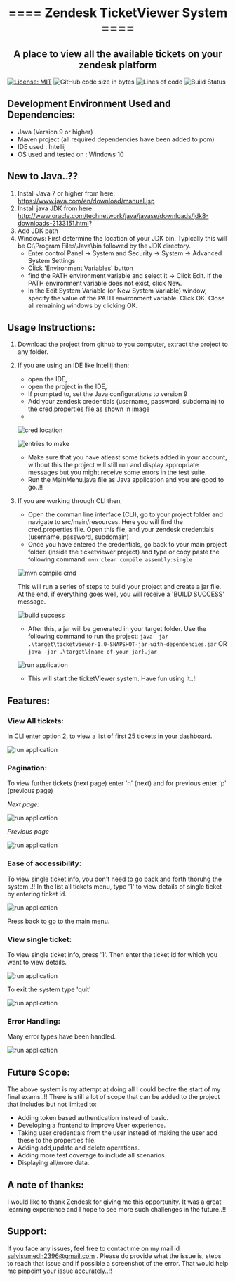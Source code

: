 <h1 align="center">==== Zendesk TicketViewer System ====</h1>
  
<h2 align="center"> A place to view all the available tickets on your zendesk platform </h1>

[![License: MIT](https://img.shields.io/badge/License-MIT-yellow.svg)](https://opensource.org/licenses/MIT)
![GitHub code size in bytes](https://img.shields.io/github/languages/code-size/salvisumedh2396/ticketviewer)
![Lines of code](https://img.shields.io/tokei/lines/github/salvisumedh2396/ticketviewer)
![Build Status](https://github.com/salvisumedh2396/ticketviewer/actions/workflows/maven.yml/badge.svg)

## Development Environment Used and Dependencies:
- Java (Version 9 or higher)
- Maven project (all required dependencies have been added to pom)
- IDE used : Intellij
- OS used and tested on : Windows 10

## New to Java..??
1. Install Java 7 or higher from here: https://www.java.com/en/download/manual.jsp
2. Install java JDK from here: http://www.oracle.com/technetwork/java/javase/downloads/jdk8-downloads-2133151.html?
3. Add JDK path 
4. Windows: First determine the location of your JDK bin. Typically this will be C:\Program Files\Java\bin followed by the JDK directory.
	- Enter control Panel -> System and Security -> System -> Advanced System Settings
	- Click 'Environment Variables' button
	- find the PATH environment variable and select it -> Click Edit. If the PATH environment variable does not exist, click New.
	- In the Edit System Variable (or New System Variable) window, specify the value of the PATH environment variable. Click OK. Close all remaining windows by clicking OK.

## Usage Instructions:
1. Download the project from github to you computer, extract the project to any folder.
2. If you are using an IDE like Intellij then:
   - open the IDE, 
   - open the project in the IDE, 
   - If prompted to, set the Java configurations to version 9
   - Add your zendesk credentials (username, password, subdomain) to the cred.properties file as shown in image
   - 
   ![cred location](https://github.com/salvisumedh2396/ticketviewer/blob/master/docs/img/1.PNG)
   
   ![entries to make](https://github.com/salvisumedh2396/ticketviewer/blob/master/docs/img/2.PNG)
   
   - Make sure that you have atleast some tickets added in your account, without this the project will still run and display appropriate messages but you might receive some errors in the test suite.
   - Run the MainMenu.java file as Java application and you are good to go..!!
4. If you are working through CLI then,
   - Open the comman line interface (CLI), go to your project folder and navigate to src/main/resources. Here you will find the cred.properties file. Open this file, and your zendesk credentials (username, password, subdomain)
   - Once you have entered the credentials, go back to your main project folder. (inside the ticketviewer project) and type or copy paste the following command:
   `mvn clean compile assembly:single`
   
   ![mvn compile cmd](https://github.com/salvisumedh2396/ticketviewer/blob/master/docs/img/3.PNG)
   
   This will run a series of steps to build your project and create a jar file. At the end, if everything goes well, you will receive a 'BUILD SUCCESS' message.
   
   ![build success](https://github.com/salvisumedh2396/ticketviewer/blob/master/docs/img/4.PNG)
   
   -  After this, a jar will be generated in your target folder. Use the following command to run the project:
   `java -jar .\target\ticketviewer-1.0-SNAPSHOT-jar-with-dependencies.jar`
   OR
   `java -jar .\target\{name of your jar}.jar`
   
   ![run application](https://github.com/salvisumedh2396/ticketviewer/blob/master/docs/img/5.PNG)
   
   - This will start the ticketViewer system. Have fun using it..!!

## Features:
### View All tickets:
In CLI enter option 2, to view a list of first 25 tickets in your dashboard.

![run application](https://github.com/salvisumedh2396/ticketviewer/blob/master/docs/img/6.PNG)

### Pagination:
To view further tickets (next page) enter 'n' (next) and for previous enter 'p' (previous page)

*Next page:*

![run application](https://github.com/salvisumedh2396/ticketviewer/blob/master/docs/img/7.PNG)

*Previous page*

![run application](https://github.com/salvisumedh2396/ticketviewer/blob/master/docs/img/8.PNG)

### Ease of accessibility:
To view single ticket info, you don't need to go back and forth thoruhg the system..!! In the list all tickets menu, type '1' to view details of single ticket by entering ticket id.

![run application](https://github.com/salvisumedh2396/ticketviewer/blob/master/docs/img/9.PNG)

Press back to go to the main menu.

### View single ticket:
To view single ticket info, press '1'. Then enter the ticket id for which you want to view details.

![run application](https://github.com/salvisumedh2396/ticketviewer/blob/master/docs/img/10.PNG)

To exit the system type 'quit'

![run application](https://github.com/salvisumedh2396/ticketviewer/blob/master/docs/img/11.PNG)

### Error Handling:
Many error types have been handled.

![run application](https://github.com/salvisumedh2396/ticketviewer/blob/master/docs/img/12.PNG)


## Future Scope:
The above system is my attempt at doing all I could beofre the start of my final exams..!! There is still a lot of scope that can be added to the project that includes but not limited to:
- Adding token based authentication instead of basic.
- Developing a frontend to improve User experience.
- Taking user credentials from the user instead of making the user add these to the properties file.
- Adding add,update and delete operations.
- Adding more test coverage to include all scenarios.
- Displaying all/more data.

## A note of thanks:
I would like to thank Zendesk for giving me this opportunity. It was a great learning experience and I hope to see more such challenges in the future..!!

## Support:
If you face any issues, feel free to contact me on my mail id salvisumedh2396@gmail.com . Please do provide what the issue is, steps to reach that issue and if possible a screenshot of the error. That would help me pinpoint your issue accurately..!!
